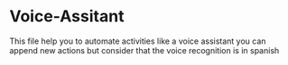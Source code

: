 # Voice-Assitant
This file help you to automate activities like a voice assistant
you can append new actions but consider that the voice recognition is in spanish
